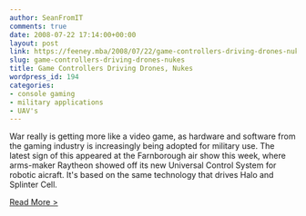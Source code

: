 ```yaml
---
author: SeanFromIT
comments: true
date: 2008-07-22 17:14:00+00:00
layout: post
link: https://feeney.mba/2008/07/22/game-controllers-driving-drones-nukes/
slug: game-controllers-driving-drones-nukes
title: Game Controllers Driving Drones, Nukes
wordpress_id: 194
categories:
- console gaming
- military applications
- UAV's
---
```


War really is getting more like a video game, as hardware and software from the gaming industry is increasingly being adopted for military use. The latest sign of this appeared at the Farnborough air show this week, where arms-maker Raytheon showed off its new Universal Control System for robotic aicraft. It's based on the same technology that drives Halo and Splinter Cell.  
  
  
  
[Read More >](http://blog.wired.com/defense/2008/07/wargames.html)
